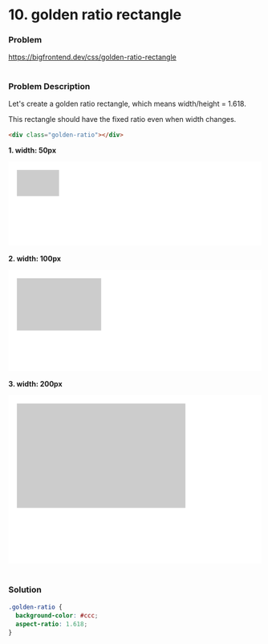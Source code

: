 # 10. golden ratio rectangle

### Problem

https://bigfrontend.dev/css/golden-ratio-rectangle

#

### Problem Description

Let's create a golden ratio rectangle, which means width/height = 1.618.

This rectangle should have the fixed ratio even when width changes.

```html
<div class="golden-ratio"></div>
```

**1. width: 50px**

<kbd>![result 1](result-1.png)</kbd>

**2. width: 100px**

<kbd>![result 2](result-2.png)</kbd>

**3. width: 200px**

<kbd>![result 3](result-3.png)</kbd>

#

### Solution

```css
.golden-ratio {
  background-color: #ccc;
  aspect-ratio: 1.618;
}
```
